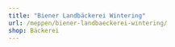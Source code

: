 ```yaml
---
title: "Biener Landbäckerei Wintering"
url: /meppen/biener-landbaeckerei-wintering/
shop: Bäckerei
---
```

